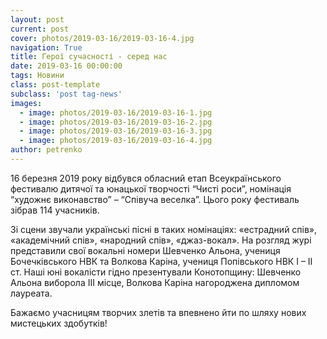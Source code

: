 ```yaml
---
layout: post
current: post
cover: photos/2019-03-16/2019-03-16-4.jpg
navigation: True
title: Герої сучасності - серед нас
date: 2019-03-16 00:00:00
tags: Новини
class: post-template
subclass: 'post tag-news'
images:
  - image: photos/2019-03-16/2019-03-16-1.jpg
  - image: photos/2019-03-16/2019-03-16-2.jpg
  - image: photos/2019-03-16/2019-03-16-3.jpg
  - image: photos/2019-03-16/2019-03-16-4.jpg
author: petrenko
---
```


16  березня 2019 року відбувся обласний етап Всеукраїнського фестивалю дитячої та юнацької творчості “Чисті роси”, номінація “художнє виконавство” – “Співуча веселка”. Цього року фестиваль зібрав 114 учасників.

Зі сцени звучали українські пісні в таких номінаціях: «естрадний спів», «академічний спів», «народний спів», «джаз-вокал». На розгляд журі представили свої вокальні номери Шевченко Альона, учениця Бочечківського  НВК та Волкова Каріна, учениця  Попівського НВК І – ІІ ст. Наші юні вокалісти гідно презентували Конотопщину: Шевченко Альона виборола ІІІ місце,  Волкова Каріна  нагороджена дипломом лауреата.

Бажаємо учасницям творчих злетів та впевнено йти по шляху нових мистецьких здобутків!
